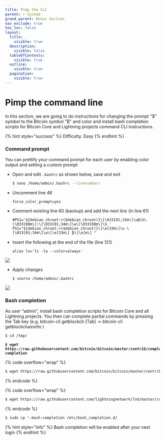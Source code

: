 ```yaml
---
title: Pimp the CLI
parent: + System
grand_parent: Bonus Section
nav_exclude: true
has_toc: false
layout:
  title:
    visible: true
  description:
    visible: false
  tableOfContents:
    visible: true
  outline:
    visible: true
  pagination:
    visible: true
---
```


# Pimp the command line

In this section, we are going to do instructions for changing the prompt "$" symbol to the Bitcoin symbol "₿" and color and install bash completion scripts for Bitcoin Core and Lightning projects command CLI instructions.

{% hint style="success" %}
Difficulty: Easy
{% endhint %}

### Command prompt

You can prettify your command prompt for each user by enabling color output and setting a custom prompt

*   Open and edit `.bashrc` as shown below, save and exit

    ```sh
    $ nano /home/admin/.bashrc --linenumbers
    ```
*   Uncomment line 46

    ```
    force_color_prompt=yes
    ```
*   Comment existing line 60 (backup) and add the next line (in line 61)

    ```
    #PS1='${debian_chroot:+($debian_chroot)}\[\033[01;32m\]\u@\h\[\033[00m\]:\[\033[01;34m\]\w\[\033[00m\]\$ '
    PS1="${debian_chroot:+($debian_chroot)}\[\e[33m\]\u \[\033[01;34m\]\w\[\e[33m\] ₿\[\e[m\] "
    ```
*   Insert the following at the end of the file (line 121)

    ```
    alias ls='ls -la --color=always'
    ```

![](../../images/60\_pimp\_prompt\_update.png)

*   Apply changes

    ```sh
    $ source /home/admin/.bashrc
    ```

![](../../images/60\_pimp\_prompt\_result.png)

### Bash completion

As user “admin”, install bash completion scripts for Bitcoin Core and all Lightning projects. You then can complete partial commands by pressing the Tab key (e.g. bitcoin-cli getblockch \[Tab] → bitcoin-cli getblockchaininfo )

```bash
$ cd /tmp/
```

<pre class="language-bash" data-overflow="wrap"><code class="lang-bash"><strong>$ wget https://raw.githubusercontent.com/bitcoin/bitcoin/master/contrib/completions/bash/bitcoind.bash-completion
</strong></code></pre>

{% code overflow="wrap" %}
```bash
$ wget https://raw.githubusercontent.com/bitcoin/bitcoin/master/contrib/completions/bash/bitcoin-cli.bash-completion
```
{% endcode %}

{% code overflow="wrap" %}
```bash
$ wget https://raw.githubusercontent.com/lightningnetwork/lnd/master/contrib/lncli.bash-completion
```
{% endcode %}

```bash
$ sudo cp *.bash-completion /etc/bash_completion.d/
```

{% hint style="info" %}
Bash completion will be enabled after your next login
{% endhint %}
